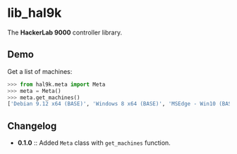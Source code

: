 # lib_hal9k

The **HackerLab 9000** controller library.

## Demo

Get a list of machines:

```python
>>> from hal9k.meta import Meta
>>> meta = Meta()
>>> meta.get_machines()
['Debian 9.12 x64 (BASE)', 'Windows 8 x64 (BASE)', 'MSEdge - Win10 (BASE)', 'Debian 10.3 x64 (BASE)']
```

## Changelog

* **0.1.0** :: Added `Meta` class with `get_machines` function.
